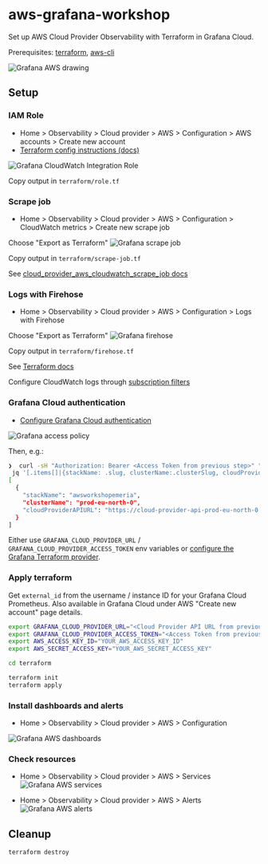 # aws-grafana-workshop

Set up AWS Cloud Provider Observability with Terraform in Grafana Cloud.

Prerequisites: [terraform](https://developer.hashicorp.com/terraform/tutorials/aws-get-started/install-cli), [aws-cli](https://docs.aws.amazon.com/cli/latest/userguide/getting-started-install.html)

![Grafana AWS drawing](images/drawing.png)

## Setup

### IAM Role

- Home > Observability > Cloud provider > AWS > Configuration > AWS accounts > Create new account
- [Terraform config instructions (docs)](https://grafana.com/docs/grafana-cloud/monitor-infrastructure/monitor-cloud-provider/aws/cloudwatch-metrics/terraform-config/)

![Grafana CloudWatch Integration Role](images/role.png)

Copy output in `terraform/role.tf`

### Scrape job

- Home > Observability > Cloud provider > AWS > Configuration > CloudWatch metrics > Create new scrape job

Choose "Export as Terraform"
![Grafana scrape job](images/scrape-job.png)

Copy output in `terraform/scrape-job.tf`

See [cloud_provider_aws_cloudwatch_scrape_job docs](https://registry.terraform.io/providers/grafana/grafana/latest/docs/resources/cloud_provider_aws_cloudwatch_scrape_job)

### Logs with Firehose

- Home > Observability > Cloud provider > AWS > Configuration > Logs with Firehose

Choose "Export as Terraform"
![Grafana firehose](images/firehose.png)

Copy output in `terraform/firehose.tf`

See [Terraform docs](https://grafana.com/docs/grafana-cloud/monitor-infrastructure/monitor-cloud-provider/aws/logs/firehose-logs/config-firehose-logs/#set-up-with-terraform)

Configure CloudWatch logs through [subscription filters](https://docs.aws.amazon.com/AmazonCloudWatch/latest/logs/SubscriptionFilters.html#FirehoseExample)

### Grafana Cloud authentication

- [Configure Grafana Cloud authentication](https://grafana.com/docs/grafana-cloud/monitor-infrastructure/monitor-cloud-provider/aws/cloudwatch-metrics/terraform-config/#configure-grafana-cloud-authentication)

![Grafana access policy](images/access-policy.png)

Then, e.g.:
```sh
❯  curl -sH "Authorization: Bearer <Access Token from previous step>" "https://grafana.com/api/instances" | \
 jq '[.items[]|{stackName: .slug, clusterName:.clusterSlug, cloudProviderAPIURL: "https://cloud-provider-api-\(.clusterSlug).grafana.net"}]'
[
  {
    "stackName": "awsworkshopemeria",
    "clusterName": "prod-eu-north-0",
    "cloudProviderAPIURL": "https://cloud-provider-api-prod-eu-north-0.grafana.net"
  }
]
```

Either use `GRAFANA_CLOUD_PROVIDER_URL` / `GRAFANA_CLOUD_PROVIDER_ACCESS_TOKEN` env variables or [configure the Grafana Terraform provider](https://grafana.com/docs/grafana-cloud/monitor-infrastructure/monitor-cloud-provider/aws/cloudwatch-metrics/terraform-config/#configure-the-grafana-terraform-provider).

### Apply terraform

Get `external_id` from the username / instance ID for your Grafana Cloud Prometheus. Also available in Grafana Cloud under AWS "Create new account" page details.

```sh
export GRAFANA_CLOUD_PROVIDER_URL="<Cloud Provider API URL from previous step>"
export GRAFANA_CLOUD_PROVIDER_ACCESS_TOKEN="<Access Token from previous step>"
export AWS_ACCESS_KEY_ID="YOUR_AWS_ACCESS_KEY_ID"
export AWS_SECRET_ACCESS_KEY="YOUR_AWS_SECRET_ACCESS_KEY"

cd terraform

terraform init
terraform apply
```

### Install dashboards and alerts

- Home > Observability > Cloud provider > AWS > Configuration

![Grafana AWS dashboards](images/install-dashboards.png)

### Check resources

- Home > Observability > Cloud provider > AWS > Services
![Grafana AWS services](images/aws-services.png)

- Home > Observability > Cloud provider > AWS > Alerts
![Grafana AWS alerts](images/aws-alerts.png)

## Cleanup

```sh
terraform destroy
```
